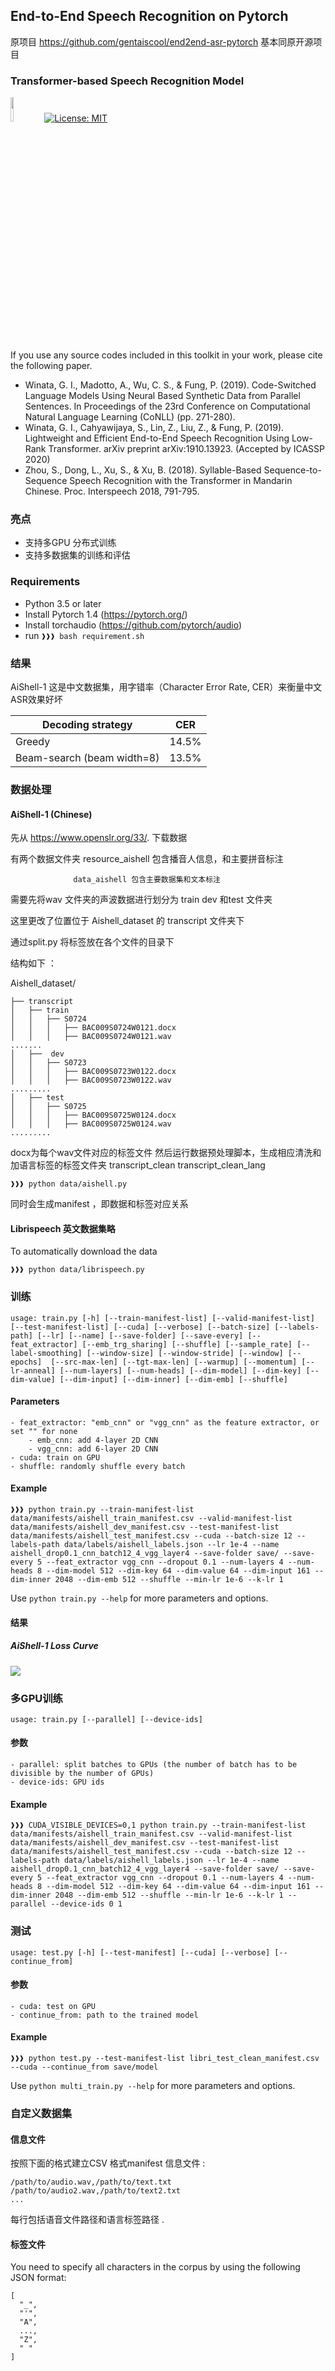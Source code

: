 ## End-to-End Speech Recognition on Pytorch
原项目 https://github.com/gentaiscool/end2end-asr-pytorch
基本同原开源项目
### Transformer-based Speech Recognition Model

<img src="img/pytorch-logo-dark.png" width="10%"> [![License: MIT](https://img.shields.io/badge/License-MIT-yellow.svg)](https://opensource.org/licenses/MIT)

If you use any source codes included in this toolkit in your work, please cite the following paper.
- Winata, G. I., Madotto, A., Wu, C. S., & Fung, P. (2019). Code-Switched Language Models Using Neural Based Synthetic Data from Parallel Sentences. In Proceedings of the 23rd Conference on Computational Natural Language Learning (CoNLL) (pp. 271-280).
- Winata, G. I., Cahyawijaya, S., Lin, Z., Liu, Z., & Fung, P. (2019). Lightweight and Efficient End-to-End Speech Recognition Using Low-Rank Transformer. arXiv preprint arXiv:1910.13923. (Accepted by ICASSP 2020)
- Zhou, S., Dong, L., Xu, S., & Xu, B. (2018). Syllable-Based Sequence-to-Sequence Speech Recognition with the Transformer in Mandarin Chinese. Proc. Interspeech 2018, 791-795.

### 亮点
- 支持多GPU 分布式训练
- 支持多数据集的训练和评估

### Requirements
- Python 3.5 or later
- Install Pytorch 1.4 (https://pytorch.org/)
- Install torchaudio (https://github.com/pytorch/audio)
- run ``❱❱❱ bash requirement.sh``

### 结果
AiShell-1
这是中文数据集，用字错率（Character Error Rate, CER）来衡量中文ASR效果好坏

| Decoding strategy | CER |
| ------------- | ------------- |
| Greedy | 14.5% |
| Beam-search (beam width=8) | 13.5% |

### 数据处理
#### AiShell-1 (Chinese)
先从 https://www.openslr.org/33/.   下载数据

有两个数据文件夹  resource_aishell  包含播音人信息，和主要拼音标注

                  data_aishell 包含主要数据集和文本标注


需要先将wav 文件夹的声波数据进行划分为 train  dev 和test 文件夹

这里更改了位置位于 Aishell_dataset 的 transcript 文件夹下

通过split.py  将标签放在各个文件的目录下

结构如下 ：

Aishell_dataset/
```
├── transcript
│   ├── train
│   │   ├── S0724
│   │   │   ├── BAC009S0724W0121.docx
│   │   │   ├── BAC009S0724W0121.wav
.......
│   ├──  dev
│   │   ├── S0723
│   │   │   ├── BAC009S0723W0122.docx
│   │   │   ├── BAC009S0723W0122.wav
.........
│   ├── test
│   │   ├── S0725
│   │   │   ├── BAC009S0725W0124.docx
│   │   │   ├── BAC009S0725W0124.wav
.........

```
docx为每个wav文件对应的标签文件
然后运行数据预处理脚本，生成相应清洗和加语言标签的标签文件夹
       transcript_clean
       transcript_clean_lang

```console
❱❱❱ python data/aishell.py
```
同时会生成manifest ，即数据和标签对应关系

#### Librispeech  英文数据集略
To automatically download the data
```console
❱❱❱ python data/librispeech.py
```

### 训练
```console
usage: train.py [-h] [--train-manifest-list] [--valid-manifest-list] [--test-manifest-list] [--cuda] [--verbose] [--batch-size] [--labels-path] [--lr] [--name] [--save-folder] [--save-every] [--feat_extractor] [--emb_trg_sharing] [--shuffle] [--sample_rate] [--label-smoothing] [--window-size] [--window-stride] [--window] [--epochs]  [--src-max-len] [--tgt-max-len] [--warmup] [--momentum] [--lr-anneal] [--num-layers] [--num-heads] [--dim-model] [--dim-key] [--dim-value] [--dim-input] [--dim-inner] [--dim-emb] [--shuffle]
```
#### Parameters
```
- feat_extractor: "emb_cnn" or "vgg_cnn" as the feature extractor, or set "" for none
    - emb_cnn: add 4-layer 2D CNN
    - vgg_cnn: add 6-layer 2D CNN
- cuda: train on GPU
- shuffle: randomly shuffle every batch
```

#### Example
```console
❱❱❱ python train.py --train-manifest-list data/manifests/aishell_train_manifest.csv --valid-manifest-list data/manifests/aishell_dev_manifest.csv --test-manifest-list data/manifests/aishell_test_manifest.csv --cuda --batch-size 12 --labels-path data/labels/aishell_labels.json --lr 1e-4 --name aishell_drop0.1_cnn_batch12_4_vgg_layer4 --save-folder save/ --save-every 5 --feat_extractor vgg_cnn --dropout 0.1 --num-layers 4 --num-heads 8 --dim-model 512 --dim-key 64 --dim-value 64 --dim-input 161 --dim-inner 2048 --dim-emb 512 --shuffle --min-lr 1e-6 --k-lr 1
```
Use ``python train.py --help`` for more parameters and options.

#### 结果
##### AiShell-1 Loss Curve
<img src="img/aishell_loss.jpg"/>

### 多GPU训练
```
usage: train.py [--parallel] [--device-ids]
```

#### 参数
```
- parallel: split batches to GPUs (the number of batch has to be divisible by the number of GPUs)
- device-ids: GPU ids
```

#### Example
```console
❱❱❱ CUDA_VISIBLE_DEVICES=0,1 python train.py --train-manifest-list data/manifests/aishell_train_manifest.csv --valid-manifest-list data/manifests/aishell_dev_manifest.csv --test-manifest-list data/manifests/aishell_test_manifest.csv --cuda --batch-size 12 --labels-path data/labels/aishell_labels.json --lr 1e-4 --name aishell_drop0.1_cnn_batch12_4_vgg_layer4 --save-folder save/ --save-every 5 --feat_extractor vgg_cnn --dropout 0.1 --num-layers 4 --num-heads 8 --dim-model 512 --dim-key 64 --dim-value 64 --dim-input 161 --dim-inner 2048 --dim-emb 512 --shuffle --min-lr 1e-6 --k-lr 1 --parallel --device-ids 0 1
```
### 测试
```
usage: test.py [-h] [--test-manifest] [--cuda] [--verbose] [--continue_from]
```
#### 参数
```
- cuda: test on GPU
- continue_from: path to the trained model
```
#### Example
```console
❱❱❱ python test.py --test-manifest-list libri_test_clean_manifest.csv --cuda --continue_from save/model
```

Use ``python multi_train.py --help`` for more parameters and options.

### 自定义数据集
#### 信息文件
按照下面的格式建立CSV 格式manifest 信息文件 :
```
/path/to/audio.wav,/path/to/text.txt
/path/to/audio2.wav,/path/to/text2.txt
...
```
每行包括语音文件路径和语言标签路径   .

#### 标签文件
You need to specify all characters in the corpus by using the following JSON format:
```
[
  "_",
  "'",
  "A",
  ...,
  "Z",
  " "
]
```

